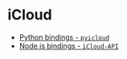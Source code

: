 # iCloud

* [Python bindings - `pyicloud`](https://github.com/picklepete/pyicloud)
* [Node.js bindings - `iCloud-API`](https://github.com/MauriceConrad/iCloud-API)